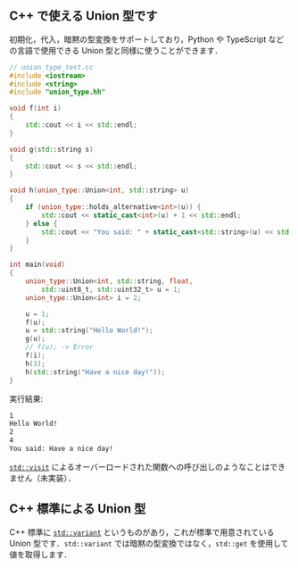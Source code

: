 ## C++ で使える Union 型です

初期化，代入，暗黙の型変換をサポートしており，Python や TypeScript などの言語で使用できる Union 型と同様に使うことができます．

```cpp
// union_type_test.cc
#include <iostream>
#include <string>
#include "union_type.hh"

void f(int i)
{
    std::cout << i << std::endl;
}

void g(std::string s)
{
    std::cout << s << std::endl;
}

void h(union_type::Union<int, std::string> u)
{
    if (union_type::holds_alternative<int>(u)) {
        std::cout << static_cast<int>(u) + 1 << std::endl;
    } else {
        std::cout << "You said: " + static_cast<std::string>(u) << std::endl;
    }
}

int main(void)
{
    union_type::Union<int, std::string, float,
        std::uint8_t, std::uint32_t> u = 1;
    union_type::Union<int> i = 2;

    u = 1;
    f(u);
    u = std::string("Hello World!");
    g(u);
    // f(u); -> Error
    f(i);
    h(3);
    h(std::string("Have a nice day!"));
}
```
実行結果:
```bash
1
Hello World!
2
4
You said: Have a nice day!
```

[`std::visit`](https://cpprefjp.github.io/reference/variant/visit.html) によるオーバーロードされた関数への呼び出しのようなことはできません（未実装）．

## C++ 標準による Union 型
C++ 標準に [`std::variant`](https://cpprefjp.github.io/reference/variant/variant.html) というものがあり，これが標準で用意されている Union 型です．`std::variant` では暗黙の型変換ではなく，`std::get` を使用して値を取得します．
